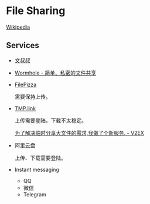# File Sharing
[Wikipedia](https://en.wikipedia.org/wiki/File_sharing)

## Services
- [文叔叔](https://www.wenshushu.cn/)
- [Wormhole - 简单、私密的文件共享](https://wormhole.app/)
- [FilePizza](https://file.pizza/)

  需要保持上传。
- [TMP.link](https://tmp.link/)

  上传需要登陆，下载不太稳定。

  [为了解决临时分享大文件的需求,我做了个新服务. - V2EX](https://www.v2ex.com/t/443319)
- 阿里云盘

  上传、下载需要登陆。
- Instant messaging
  - QQ
  - 微信
  - Telegram
